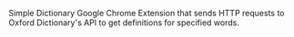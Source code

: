 Simple Dictionary Google Chrome Extension that sends HTTP requests to Oxford Dictionary's API to get definitions for specified words.
